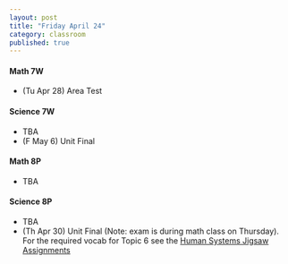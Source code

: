 ```yaml
---
layout: post
title: "Friday April 24"
category: classroom
published: true
---
```

#### Math 7W
* (Tu Apr 28) Area Test

#### Science 7W
* TBA
* (F May 6) Unit Final

#### Math 8P
* TBA

#### Science 8P
* TBA
* (Th Apr 30) Unit Final (Note: exam is during math class on Thursday). For the required vocab for Topic 6 see the <a href="https://www.dropbox.com/s/hi75o87nt925dzu/Jigsaw%20WS%20-%20Body%20Systems%20in%20Humans.pdf?dl=0">Human Systems Jigsaw Assignments</a>
